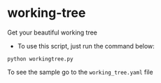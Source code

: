 # working-tree

Get your beautiful working tree

- To use this script, just run the command below:
```shell
python workingtree.py
```

To see the sample go to the `working_tree.yaml` file
